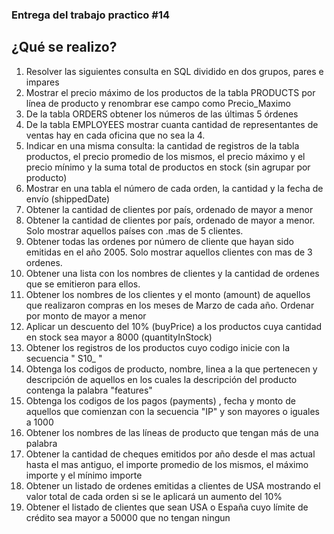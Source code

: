 ### Entrega del trabajo practico #14
## ¿Qué se realizo?
1. Resolver las siguientes consulta en SQL dividido en dos grupos, pares e impares
2. Mostrar el precio máximo de los productos de la tabla PRODUCTS por línea de producto y renombrar ese campo como Precio_Maximo
3. De la tabla ORDERS obtener los números de las últimas 5 órdenes
4. De la tabla EMPLOYEES mostrar cuanta cantidad de representantes de ventas hay en cada oficina que no sea la 4.
5. Indicar en una misma consulta: la cantidad de registros de la tabla productos, el precio promedio de los mismos, el precio máximo y el precio mínimo y la suma total de productos en stock (sin agrupar por producto) 
6. Mostrar en una tabla el número de cada orden, la cantidad y la fecha de envío (shippedDate)
7. Obtener la cantidad de clientes por país, ordenado de mayor a menor
8. Obtener la cantidad de clientes por país, ordenado de mayor a menor. Solo mostrar aquellos países con .mas de 5 clientes.
9. Obtener todas las ordenes por número de cliente que hayan sido emitidas en el año 2005. Solo mostrar aquellos clientes con mas de 3 ordenes.
10. Obtener una lista con los nombres de clientes y la cantidad de ordenes que se emitieron para ellos.
11. Obtener los nombres de los clientes y el monto (amount) de aquellos que realizaron compras en los meses de Marzo de cada año. Ordenar por monto de mayor a menor
12. Aplicar un descuento del 10% (buyPrice) a los productos cuya cantidad en stock sea mayor a 8000 (quantityInStock)
13. Obtener los registros de los productos cuyo codigo inicie con la secuencia " S10_ "
14. Obtenga los codigos de producto, nombre, linea a la que pertenecen y descripción de aquellos en los cuales la descripción del producto contenga la palabra "features"
15. Obtenga los codigos de los pagos (payments) , fecha y monto de aquellos que comienzan con la secuencia "IP" y son mayores o iguales a 1000
16. Obtener los nombres de las líneas de producto que tengan más de una palabra
17. Obtener la cantidad de cheques emitidos por año desde el mas actual hasta el mas antiguo, el importe promedio de los mismos, el máximo importe y el mínimo importe
18. Obtener un listado de ordenes emitidas a clientes de USA mostrando el valor total de cada orden si se le aplicará un aumento del 10%
19. Obtener el listado de clientes que sean USA o España cuyo límite de crédito sea mayor a 50000 que no tengan ningun
